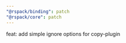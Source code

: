 ```yaml
---
"@rspack/binding": patch
"@rspack/core": patch
---
```


feat: add simple ignore options for copy-plugin
